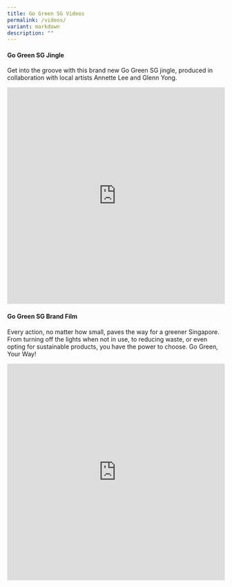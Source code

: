 ```yaml
---
title: Go Green SG Videos
permalink: /videos/
variant: markdown
description: ""
---
```

#### Go Green SG Jingle
Get into the groove with this brand new Go Green SG jingle, produced in collaboration with local artists Annette Lee and Glenn Yong. 

<iframe allowfullscreen="" allow="accelerometer; autoplay; clipboard-write; encrypted-media; gyroscope; picture-in-picture; web-share" frameborder="0" title="YouTube video player" src="https://www.youtube.com/embed/jKVtIQkIgo4?si=T2Qtfet54FqFhIeu" height="500" width="100%"></iframe>

#### Go Green SG Brand Film
Every action, no matter how small, paves the way for a greener Singapore. From turning off the lights when not in use, to reducing waste, or even opting for sustainable products, you have the power to choose. Go Green, Your Way!

<iframe allowfullscreen="" allow="accelerometer; autoplay; clipboard-write; encrypted-media; gyroscope; picture-in-picture; web-share" frameborder="0" title="YouTube video player" src="https://www.youtube.com/embed/lzVWXyXnarI?si=dwT4imjLT2qHSdW1" height="500" width="100%"></iframe>